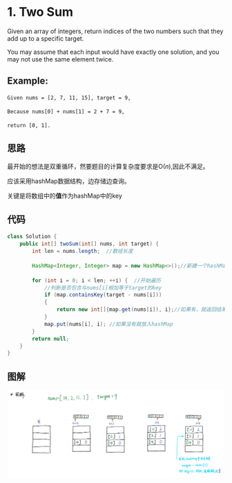 # 1. Two Sum

Given an array of integers, return indices of the two numbers such that they add up to a specific target.

You may assume that each input would have exactly one solution, and you may not use the same element twice.

## Example:

```
Given nums = [2, 7, 11, 15], target = 9,

Because nums[0] + nums[1] = 2 + 7 = 9,

return [0, 1].
```

## 思路

最开始的想法是双重循环，然要题目的计算复杂度要求是O($n$),因此不满足。

应该采用hashMap数据结构，边存储边查询。

关键是将数组中的**值**作为hashMap中的key

## 代码

```java
class Solution {
    public int[] twoSum(int[] nums, int target) {
        int len = nums.length;  //数组长度
        
        HashMap<Integer, Integer> map = new HashMap<>();//新建一个hashMap
        
        for (int i = 0; i < len; ++i) {  //开始遍历
            //判断是否包含与nums[i]相加等于target的key
            if (map.containsKey(target - nums[i]))                 
            {                
                return new int[]{map.get(nums[i]), i};//如果有，就返回结果
            }
            map.put(nums[i], i); //如果没有就放入hashMap
        }
        return null;
    }
}
```

## 图解

![图解](hashMap.png)